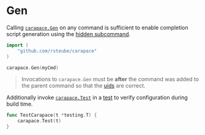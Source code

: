 # Gen

Calling [`carapace.Gen`](https://pkg.go.dev/github.com/rsteube/carapace#Gen) on any command is sufficient to enable completion script generation using the [hidden subcommand](./gen/hiddenSubcommand.md).

```go
import (
    "github.com/rsteube/carapace"
)

carapace.Gen(myCmd)
```

> Invocations to `carapace.Gen` must be **after** the command was added to the parent command so that the [uids](./gen/uid.md) are correct.

Additionally invoke [`carapace.Test`](https://pkg.go.dev/github.com/rsteube/carapace#Test) in a [test](https://golang.org/doc/tutorial/add-a-test) to verify configuration during build time.
```go
func TestCarapace(t *testing.T) {
    carapace.Test(t)
}
```

